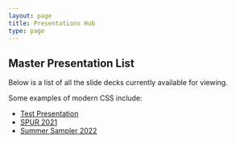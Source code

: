 ```yaml
---
layout: page
title: Presentations Hub
type: page
---
```


<section class="container">
  <h2>Master Presentation List</h2>
  <p>
      Below is a list of all the slide decks currently available for viewing.
  </p>
  <p>Some examples of modern CSS include:</p>
  <ul>
    <li>
      <a href="Presentation-Test/" target="_blank">Test Presentation</a>
    </li>
    <li>
      <a href="spur-2021/" target="_blank">SPUR 2021</a>
    </li>
    <li>
      <a href="summer-2022/" target="_blank">Summer Sampler 2022</a>
    </li>
  </ul>

</section>